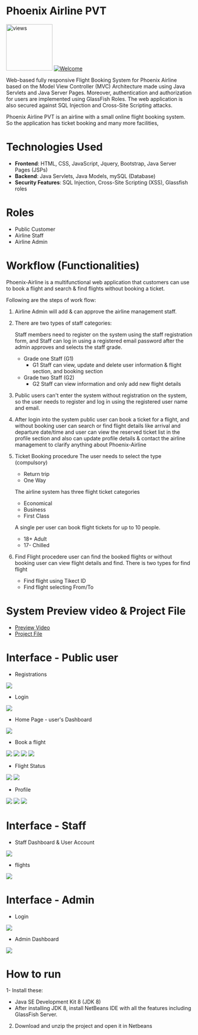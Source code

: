 # Phoenix Airline PVT 

<a href="https://github.com/harismuneer"><img alt="views" title="Github views" src="https://komarev.com/ghpvc/?username=lakshithaonline&style=flat-square" width="125"/></a>
[![Welcome](https://img.shields.io/badge/NSBM%20Green%20University-Welcome-brightgreen)](#)

Web-based fully responsive Flight Booking System for Phoenix Airline based on the Model View Controller (MVC) Architecture made using Java Servlets and Java Server Pages. Moreover, authentication and authorization for users are implemented using GlassFish Roles. The web application is also secured against SQL Injection and Cross-Site Scripting attacks.



Phoenix Airline PVT is an airline with a small online flight booking system.  So the application has ticket booking and many more facilities,


# Technologies Used

* **Frontend**: HTML, CSS, JavaScript, Jquery, Bootstrap, Java Server Pages (JSPs)
* **Backend**: Java Servlets, Java Models, mySQL (Database)
* **Security Features**: SQL Injection, Cross-Site Scripting (XSS), Glassfish roles


# Roles

* Public Customer 
* Airline Staff
* Airline Admin 

# Workflow (Functionalities)

Phoenix-Airline is a multifunctional web application that customers can use to book a flight and search & find flights without booking a ticket. 

Following are the steps of work flow:

1. Airline Admin will add & can approve the airline management staff.
2. There are two types of staff categories:

   Staff members need to register on the system using the staff registration form, and Staff can log in using a registered    email password after the admin approves and selects the staff grade. 
      * Grade one Staff (G1)
          - G1 Staff can view, update and delete user information & flight section, and booking section 
      * Grade two Staff (G2)
          - G2 Staff can view information and only add new flight details
3. Public users can't enter the system without registration on the system, so the user needs to register and log in using the registered user name and email. 

4. After login into the system public user can book a ticket for a flight, and without booking user can search or find flight details like arrival and departure date/time and user can view the reserved ticket list in the profile section and also can update profile details & contact the airline management to clarify anything about Phoenix-Airline
   
5. Ticket Booking procedure 
   The user needs to select the type (compulsory)
      * Return trip
      * One Way
      
   The airline system has three flight ticket categories 
      * Economical 
      * Business
      * First Class

   A single per user can book flight tickets for up to 10 people. 
      * 18+ Adult 
      * 17- Chilled 

6. Find Flight procedere 
   user can find the booked flights or without booking user can view flight details and find. There is two types for find      flight
      * Find flight using Tikect ID
      * Find flight selecting From/To

# System Preview video & Project File
* <a href="https://drive.google.com/file/d/10-pO-u18cYkmEB5Dl4CirgBcydHggm-S/view?usp=sharing">Preview Video</a>
* <a href="https://drive.google.com/file/d/1Z-QOtPUB-BeIS2IWo5aYbIEYxN5avdzv/view?usp=sharing">Project File</a>

# Interface - Public user

* Registrations 
<img src="Project_Screenshots/Signup pages/10.png">

* Login
<img src="Project_Screenshots/Login Pages/05.png">

* Home Page - user's Dashboard 
<img src="Project_Screenshots/Home.jsp/75.png">

* Book a flight
<img src="Project_Screenshots/Book Filter Flights Form/15.png"> 
<img src="Project_Screenshots/Book Filter Flights Table (Available Flights)/27.png">
<img src="Project_Screenshots/Reserve Your Seat/30.png">
<img src="Project_Screenshots/Reserve Your Seat/31.png">

* Flight Status
<img src="Project_Screenshots/Filter Flight Status Form/19.png">
<img src="Project_Screenshots/Filter Flight Status Tables (Find Your Flight)/29.png">

* Profile
<img src="Project_Screenshots/User Profile/21.png">
<img src="Project_Screenshots/User Profile/23.png">
<img src="Project_Screenshots/User Profile/25.png">

# Interface - Staff

* Staff Dashboard & User Account
<img src="Project_Screenshots/StaffG1/46.png">

* flights
<img src="Project_Screenshots/StaffG1/47.png">

# Interface - Admin

* Login
<img src="Project_Screenshots/Login Pages/89.png">

* Admin Dashboard 
<img src="Project_Screenshots/Admin/36.png">   

# How to run

1- Install these:

* Java SE Development Kit 8 (JDK 8)
* After installing JDK 8, install NetBeans IDE with all the features including GlassFish Server.

2. Download and unzip the project and open it in Netbeans





